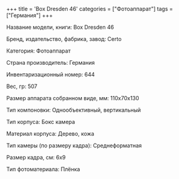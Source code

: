 +++
title = 'Box Dresden 46'
categories = ["Фотоаппарат"]
tags = ["Германия"]
+++

Название модели, книги: Box Dresden 46

Бренд, издательство, фабрика, завод: Certo

Категория: Фотоаппарат

Страна производитель: Германия

Инвентаризационный номер: 644

Вес, гр: 507

Размер аппарата  собранном виде, мм: 110x70x130

Тип компоновки: Однообъективный, вертикальный

Тип корпуса: Бокс камера

Материал корпуса: Дерево, кожа

Тип камеры (по размеру кадра): Среднеформатная

Размер кадра, см: 6x9

Тип фотоматериала: Плёнка

